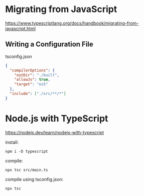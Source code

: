 # Migrating from JavaScript #

<https://www.typescriptlang.org/docs/handbook/migrating-from-javascript.html>

## Writing a Configuration File ##

tsconfig.json

```json
{
  "compilerOptions": {
    "outDir": "./built",
    "allowJs": true,
    "target": "es5"
  },
  "include": ["./src/**/*"]
}
```


# Node.js with TypeScript #

<https://nodejs.dev/learn/nodejs-with-typescript>

install:

```shell
npm i -D typescript
```

compile:

```shell
npx tsc src/main.ts
```

compile using tsconfig.json:

```shell
npx tsc
```
